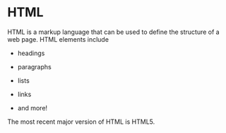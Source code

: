 # HTML
 HTML is a markup language that can be used to define the structure of a web page. HTML elements include

 * headings

 * paragraphs 

 * lists

 * links

 * and more!

The most recent major version of HTML is HTML5.
